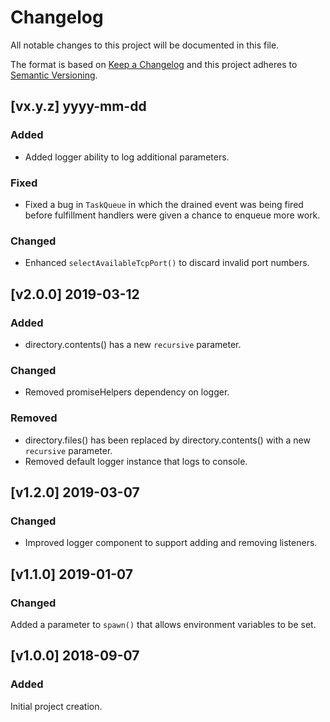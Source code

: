 # Changelog
All notable changes to this project will be documented in this file.

The format is based on [Keep a Changelog](http://keepachangelog.com/en/1.0.0/)
and this project adheres to [Semantic Versioning](http://semver.org/spec/v2.0.0.html).


## [vx.y.z] yyyy-mm-dd
### Added
- Added logger ability to log additional parameters.

### Fixed
- Fixed a bug in `TaskQueue` in which the drained event was being fired before
  fulfillment handlers were given a chance to enqueue more work.

### Changed
- Enhanced `selectAvailableTcpPort()` to discard invalid port numbers.


## [v2.0.0] 2019-03-12
### Added
- directory.contents() has a new `recursive` parameter.

### Changed
- Removed promiseHelpers dependency on logger.

### Removed
- directory.files() has been replaced by directory.contents() with a new `recursive` parameter.
- Removed default logger instance that logs to console.


## [v1.2.0] 2019-03-07
### Changed
- Improved logger component to support adding and removing listeners.


## [v1.1.0] 2019-01-07
### Changed
Added a parameter to `spawn()` that allows environment variables to be set.


## [v1.0.0] 2018-09-07
### Added
Initial project creation.
